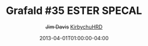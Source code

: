 ---
title: "Grafald #35 ESTER SPECAL"
type: "image"
date: 2013-04-01T01:00:00-04:00
draft: false
categories:
- comics
- collaborations
tags:
- grafald
image_path: "../img/2013/35.png"
alt_text: ""
is_subpage: true
author: "~~Jim Davis~~ [KirbychuHRD](https://cohost.org/KirbychuHRD)"
---